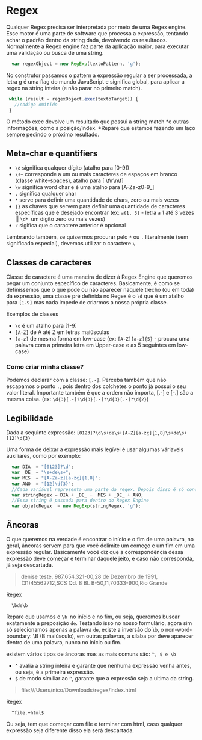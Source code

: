 # Regex

Qualquer Regex precisa ser interpretada por meio de uma Regex engine. Esse motor é uma parte de software que processa a expressão, tentando achar o padrão dentro da string dada, devolvendo os resultados. Normalmente a Regex engine faz parte da aplicação maior, para executar uma validação ou busca de uma string.

```javascript
  var regexObject = new RegExp(textoPattern, 'g');
 ```

No construtor passamos o pattern a expressão regular a ser processada, a letra g é uma flag do mundo JavaScript e significa global, para aplicar a regex na string inteira (e não parar no primeiro match).

 ```javascript
  while (result = regexObject.exec(textoTarget)) {
    //codigo omitido
  } 
 ```

O método exec devolve um resultado que possui a string match *e outras informações, como a posição/index. *Repare que estamos fazendo um laço sempre pedindo o próximo resultado.

 ## Meta-char e quantifiers

- ``\d`` significa qualquer dígito (atalho para [0-9])
- ``\s+`` corresponde a um ou mais caracteres de espaços em branco (classe white-spaces), atalho para [ \t\r\n\f]
- ``\w`` significa word char e é uma atalho para [A-Za-z0-9_]
- ``.`` significa qualquer char
- ``*`` serve para definir uma quantidade de chars, zero ou mais vezes 
- ``{}`` as chaves que servem para definir uma quantidade de caracteres específicas que é desejado encontrar (ex: ``a{1, 3}`` - letra ``a`` 1 até 3 vezes || ``\d* ``um dígito zero ou mais vezes)
- ``?`` sigifica que o caractere anterior é opcional

Lembrando também, se quisermos procurar pelo ``*`` ou ``.`` literalmente (sem significado especial), devemos utilizar o caractere ``\``

## Classes de caracteres

Classe de caractere é uma maneira de dizer à Regex Engine que queremos pegar um conjunto específico de caracteres. Basicamente, é como se definíssemos que o que pode ou não aparecer naquele trecho (ou em toda) da expressão, uma classe pré definida no Regex é o ``\d`` que é um atalho para ``[1-9]`` mas nada impede de criarmos a nossa própria classe.

Exemplos de classes
- ``\d`` é um atalho para [1-9]
- ``[A-Z]`` de A até Z em letras maiúsculas 
- ``[a-z]`` de mesma forma em low-case (ex: ``[A-Z][a-z]{5}`` - procura uma palavra com a primeira letra em Upper-case e as 5 seguintes em low-case)

### Como criar minha classe?

Podemos declarar com a classe: ``[.-]``. Perceba também que não escapamos o ponto ``.``, pois dentro dos colchetes o ponto já possui o seu valor literal. Importante também é que a ordem não importa, [.-] e [-.] são a mesma coisa. (ex: ``\d{3}[.-]?\d{3}[.-]?\d{3}[.-]?\d{2}``)


## Legibilidade 

Dada a sequinte expressão: ``[0123]?\d\s+de\s+[A-Z][a-zç]{1,8}\s+de\s+[12]\d{3}``

Uma forma de deixar a expressão mais legível é usar algumas váriaveis auxiliares, como por exemplo:

```javascript
  var DIA  = "[0123]?\d"; 
  var _DE_ = "\s+de\s+";
  var MES  = "[A-Za-z][a-zç]{1,8}";
  var ANO  = "[12]\d{3}";
  //Cada variável representa uma parte da regex. Depois disso é só concatenar essas variáveis para ter a expressão final
  var stringRegex = DIA + _DE_ +  MES + _DE_ + ANO;
  //Essa string é passada para dentro do Regex Engine
  var objetoRegex  = new RegExp(stringRegex, 'g');
```

## Âncoras 

O que queremos na verdade é encontrar o início e o fim de uma palavra, no geral, âncoras servem para que você delimite um começo e um fim em uma expressão regular. Basicamente você diz que a correspondência dessa expressão deve começar e terminar daquele jeito, e caso não corresponda, já seja descartada.

> denise teste, 987.654.321-00,28 de Dezembro de 1991,(31)45562712,SCS Qd. 8 Bl. B-50,11,70333-900,Rio Grande 

Regex

```nano 
  \bde\b
``` 

Repare que usamos o ``\b ``no início e no fim, ou seja, queremos buscar exatamente a preposição ``de``. Testando isso no nosso formulário, agora sim só selecionamos apenas a palavra ``de``, existe a inversão do \b, o non-word-boundary: \B (B maiúsculo), em outras palavras, a silaba por deve aparecer dentro de uma palavra, nunca no inicio ou fim.

existem vários tipos de âncoras mas as mais comuns são: ``^, $ e \b``

- ``^`` avalia a string inteira e garante que nenhuma expressão venha antes, ou seja, é a primeira expressão.
- ``$`` de modo similiar ao ``^``, garante que a expressão seja a ultima da string. 

> file:///Users/nico/Downloads/regex/index.html

Regex

```nano
  ^file.+html$
```

Ou seja, tem que começar com file e terminar com html, caso qualquer expressão seja diferente disso ela será descartada.

